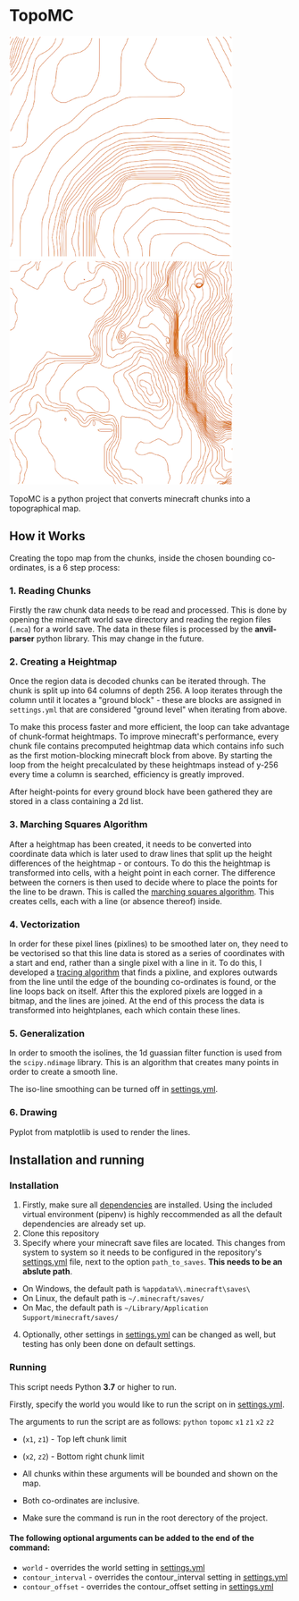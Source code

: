 # TopoMC
![4 chunks](images/4_chunks_smooth.png) ![25 chunks](images/25_chunks_smooth.png)


TopoMC is a python project that converts minecraft chunks into a topographical map.

## How it Works

Creating the topo map from the chunks, inside the chosen bounding co-ordinates, is a 6 step process:

### 1. Reading Chunks
Firstly the raw chunk data needs to be read and processed. This is done by opening the minecraft world save directory and reading the region files (`.mca`) for a world save. The data in these files is processed by the **anvil-parser** python library. This may change in the future.

### 2. Creating a Heightmap
Once the region data is decoded chunks can be iterated through. The chunk is split up into 64 columns of depth 256. A loop iterates through the column until it locates a "ground block" - these are blocks are assigned in `settings.yml` that are considered "ground level" when iterating from above.

To make this process faster and more efficient, the loop can take advantage of chunk-format heightmaps. To improve minecraft's performance, every chunk file contains precomputed heightmap data which contains info such as the first motion-blocking minecraft block from above. By starting the loop from the height precalculated by these heightmaps instead of y-256 every time a column is searched, efficiency is greatly improved.

After height-points for every ground block have been gathered they are stored in a class containing a 2d list.

### 3. Marching Squares Algorithm
After a heightmap has been created, it needs to be converted into coordinate data which is later used to draw lines that split up the height differences of the heightmap - or contours. To do this the heightmap is transformed into cells, with a height point in each corner. The difference between the corners is then used to decide where to place the points for the line to be drawn. This is called the [marching squares algorithm](https://en.wikipedia.org/wiki/Marching_squares). This creates cells, each with a line (or absence thereof) inside.

### 4. Vectorization
In order for these pixel lines (pixlines) to be smoothed later on, they need to be vectorised so that this line data is stored as a series of coordinates with a start and end, rather than a single pixel with a line in it. To do this, I developed a [tracing algorithm](./topomc/vectorize.py) that finds a pixline, and explores outwards from the line until the edge of the bounding co-ordinates is found, or the line loops back on itself. After this the explored pixels are logged in a bitmap, and the lines are joined. At the end of this process the data is transformed into heightplanes, each which contain these lines.

### 5. Generalization
In order to smooth the isolines, the 1d guassian filter function is used from the `scipy.ndimage` library. This is an algorithm that creates many points in order to create a smooth line.

The iso-line smoothing can be turned off in [settings.yml](topomc/common/settings.yml).

### 6. Drawing
Pyplot from matplotlib is used to render the lines.

## Installation and running
### Installation

1. Firstly, make sure all [dependencies](Pipfile) are installed.
Using the included virtual environment (pipenv) is highly reccommended as all the default dependencies are already set up.
2. Clone this repository
3. Specify where your minecraft save files are located. This changes from system to system so it needs to be configured in the repository's [settings.yml](topomc/common/settings.yml) file, next to the option `path_to_saves`. **This needs to be an abslute path**.
  * On Windows, the default path is `%appdata%\.minecraft\saves\`
  * On Linux, the default path is `~/.minecraft/saves/`
  * On Mac, the default path is `~/Library/Application Support/minecraft/saves/`
4. Optionally, other settings in [settings.yml](topomc/common/settings.yml) can be changed as well, but testing has only been done on default settings.

### Running
This script needs Python **3.7** or higher to run.

Firstly, specify the world you would like to run the script on in [settings.yml](topomc/common/settings.yml).

The arguments to run the script are as follows:
`python` `topomc` `x1` `z1` `x2` `z2`
* (`x1`, `z1`) - Top left chunk limit
* (`x2`, `z2`) - Bottom right chunk limit

* All chunks within these arguments will be bounded and shown on the map.
* Both co-ordinates are inclusive.
* Make sure the command is run in the root derectory of the project.

#### The following optional arguments can be added to the end of the command:
* `world` - overrides the world setting in [settings.yml](topomc/common/settings.yml)
* `contour_interval` - overrides the contour_interval setting in [settings.yml](topomc/common/settings.yml)
* `contour_offset` - overrides the contour_offset setting in [settings.yml](topomc/common/settings.yml)
